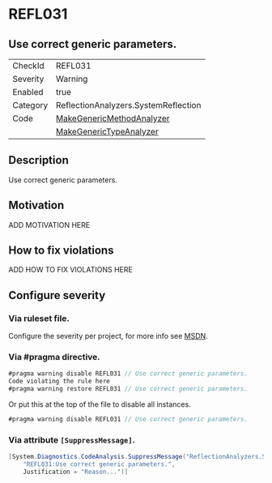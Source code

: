 # REFL031
## Use correct generic parameters.

<!-- start generated table -->
<table>
  <tr>
    <td>CheckId</td>
    <td>REFL031</td>
  </tr>
  <tr>
    <td>Severity</td>
    <td>Warning</td>
  </tr>
  <tr>
    <td>Enabled</td>
    <td>true</td>
  </tr>
  <tr>
    <td>Category</td>
    <td>ReflectionAnalyzers.SystemReflection</td>
  </tr>
  <tr>
    <td>Code</td>
     <td><a href="https://github.com/DotNetAnalyzers/ReflectionAnalyzers/blob/master/ReflectionAnalyzers/NodeAnalzers/MakeGenericMethodAnalyzer.cs">MakeGenericMethodAnalyzer</a></td>
  </tr>
  <tr>
    <td></td>
     <td><a href="https://github.com/DotNetAnalyzers/ReflectionAnalyzers/blob/master/ReflectionAnalyzers/NodeAnalzers/MakeGenericTypeAnalyzer.cs">MakeGenericTypeAnalyzer</a></td>
  </tr>
</table>
<!-- end generated table -->

## Description

Use correct generic parameters.

## Motivation

ADD MOTIVATION HERE

## How to fix violations

ADD HOW TO FIX VIOLATIONS HERE

<!-- start generated config severity -->
## Configure severity

### Via ruleset file.

Configure the severity per project, for more info see [MSDN](https://msdn.microsoft.com/en-us/library/dd264949.aspx).

### Via #pragma directive.
```C#
#pragma warning disable REFL031 // Use correct generic parameters.
Code violating the rule here
#pragma warning restore REFL031 // Use correct generic parameters.
```

Or put this at the top of the file to disable all instances.
```C#
#pragma warning disable REFL031 // Use correct generic parameters.
```

### Via attribute `[SuppressMessage]`.

```C#
[System.Diagnostics.CodeAnalysis.SuppressMessage("ReflectionAnalyzers.SystemReflection", 
    "REFL031:Use correct generic parameters.", 
    Justification = "Reason...")]
```
<!-- end generated config severity -->